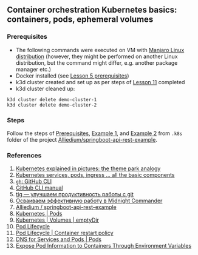 ## Container orchestration Kubernetes basics: containers, pods, ephemeral volumes ##

### Prerequisites ###

- The following commands were executed on VM with [Manjaro Linux distribution](https://manjaro.org/download/) (however, they might be performed on another Linux distribution, but the command might differ, e.g. another package manager etc.)
- Docker installed (see [Lesson 5 prerequisites](../05_docker_basic_commands_postgres_23-aug-2022/README.md))
- k3d cluster created and set up as per steps of [Lesson 11](../11_k8s_dev_tools_kubectl_krew_vscode_15-sep-2022/README.md) completed
- k3d cluster cleaned up:
```
k3d cluster delete demo-cluster-1
k3d cluster delete demo-cluster-2
```

### Steps ###

Follow the steps of [Prerequisites](https://github.com/Alliedium/springboot-api-rest-example/tree/master/.k8s#1-prerequisites), 
[Example 1](https://github.com/Alliedium/springboot-api-rest-example/blob/master/.k8s/01-single-pod-with-ephemeral-volume), 
and [Example 2](https://github.com/Alliedium/springboot-api-rest-example/blob/master/.k8s/02-pods-with-ephemeral-volume) 
from `.k8s` folder of the project [Alliedium/springboot-api-rest-example](https://github.com/Alliedium/springboot-api-rest-example/).

### References ###

1. [Kubernetes explained in pictures: the theme park analogy](https://danlebrero.com/2018/07/09/kubernetes-explained-in-pictures-the-theme-park-analogy/)
2. [Kubernetes services, pods, ingress ... all the basic components](https://www.padok.fr/en/blog/kubernetes-essentials-components-pods-services)
3. [`gh`: GitHub CLI](https://github.com/cli/cli#readme)
4. [GitHub CLI manual](https://cli.github.com/manual/)
5. [tig — улучшаем продуктивность работы с git](https://habr.com/ru/post/337644/)
6. [Осваиваем эффективную работу в Midnight Commander](https://interface31.ru/tech_it/2020/10/osvaivaem-effektivnuyu-rabotu-v-midnight-commander.html)
7. [Alliedium / springboot-api-rest-example](https://github.com/Alliedium/springboot-api-rest-example/tree/master/.k8s#prerequisites)
8. [Kubernetes | Pods](https://kubernetes.io/docs/concepts/workloads/pods/)
9. [Kubernetes | Volumes | emptyDir](https://kubernetes.io/docs/concepts/storage/volumes/#emptydir)
10. [Pod Lifecycle](https://kubernetes.io/docs/concepts/workloads/pods/pod-lifecycle/)
11. [Pod Lifecycle | Container restart policy](https://kubernetes.io/docs/concepts/workloads/pods/pod-lifecycle/#restart-policy)
12. [DNS for Services and Pods | Pods](https://kubernetes.io/docs/concepts/services-networking/dns-pod-service/#pods)
13. [Expose Pod Information to Containers Through Environment Variables](https://kubernetes.io/docs/tasks/inject-data-application/environment-variable-expose-pod-information/)